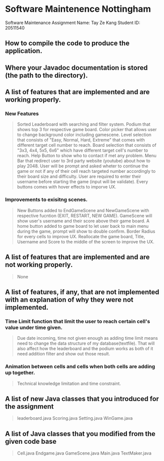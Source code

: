 # Software Maintenence Nottingham
 Software Maintenance Assignment
 Name: Tay Ze Kang
 Student ID: 20511540

## How to compile the code to produce the application.



## Where your Javadoc documentation is stored (the path to the directory).



## A list of features that are implemented and are working properly.
### New Features
> Sorted Leaderboard with searching and filter system.
> Podium that shows top 3 for respective game board.
> Color picker that allows user to change background color including gamescene.
> Level selection that consists of "Easy, Normal, Hard, Extreme" that comes with different target cell number to reach.
> Board selection that consists of "3x3, 4x4, 5x5, 6x6" which have different target cell's number to reach.
> Help Button to show who to contact if met any problem.
> Menu Bar that redirect user to 3rd party website (youtube) about how to play 2048.
> User will be prompt and asked wheter to continue the game or not if any of their cell reach targeted number accordingly to their board size and difficulty.
> User are required to enter their username before starting the game (input will be validate).
> Every buttons comes with hover effects to imporve UX.

### Improvements to exisitng scenes.
> New Buttons added to EndGameScene and NewGameScene with respective fucntion (EXIT, RESTART, NEW GAME).
> GameScene will show user's username and their score above their game board.
> A home button added to game board to let user back to main menu during the game, prompt will show to double confirm.
> Border Radius for every cells to improve UX.
> Reallocate the game board, Title, Username and Score to the middle of the screen to improve the UX.


## A list of features that are implemented and are not working properly.
> None

## A list of features, if any, that are not implemented with an explanation of why they were not implemented.

### Time Limit function that limit the user to reach certain cell's value under time given.
> Due date incoming, time not given enough as adding time limit means need to change the data structure of my database(textfile). That will also affect how the leaderboard and the podium works as both of it need addition filter and show out those result.

### Animation between cells and cells when both cells are adding up together.
> Technical knowledge limitation and time constraint.

### 

## A list of new Java classes that you introduced for the assignment
> leaderboard.java
> Scoring.java
> Setting.java
> WinGame.java

## A list of Java classes that you modified from the given code base
> Cell.java
> Endgame.java
> GameScene.java
> Main.java
> TextMaker.java